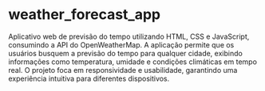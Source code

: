 # weather_forecast_app
Aplicativo web de previsão do tempo utilizando HTML, CSS e JavaScript, consumindo a API do OpenWeatherMap. A aplicação permite que os usuários busquem a previsão do tempo para qualquer cidade, exibindo informações como temperatura, umidade e condições climáticas em tempo real. O projeto foca em responsividade e usabilidade, garantindo uma experiência intuitiva para diferentes dispositivos.
